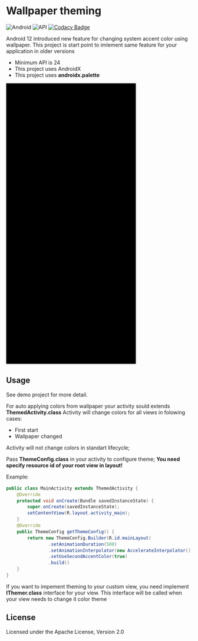 # Wallpaper theming
![Android](https://img.shields.io/badge/Android-7.0%2B-brightgreen) ![API](https://img.shields.io/badge/API-24-blue.svg?style=flat) [![Codacy Badge](https://app.codacy.com/project/badge/Grade/91406a16f3f149a1aa091afaa2904af5)](https://www.codacy.com/gh/LinerSRT/WallpaperTheming/dashboard?utm_source=github.com&amp;utm_medium=referral&amp;utm_content=LinerSRT/WallpaperTheming&amp;utm_campaign=Badge_Grade)

Android 12 introduced new feature for changing system accent color using wallpaper. 
This project is start point to imlement same feature for your application in older versions
- Minimum API is 24
- This project uses AndroidX
- This project uses **androidx.palette**

<img src="https://raw.githubusercontent.com/LinerSRT/WallpaperTheming/main/media/record.gif" />

## Usage
See demo project for more detail. 

For auto applying colors from wallpaper your activity sould extends **ThemedActivity.class**
Activity will change colors for all views in folowing cases:
- First start
- Wallpaper changed

Activity will not change colors in standart lifecycle;

Pass **ThemeConfig.class** in your activity to configure theme;
**You need specify resource id of your root view in layout!**

Example: 
```java
public class MainActivity extends ThemedActivity {
    @Override
    protected void onCreate(Bundle savedInstanceState) {
        super.onCreate(savedInstanceState);
        setContentView(R.layout.activity_main);
    }
    @Override
    public ThemeConfig getThemeConfig() {
        return new ThemeConfig.Builder(R.id.mainLayout)
                .setAnimationDuration(500)
                .setAnimationInterpolator(new AccelerateInterpolator())
                .setUseSecondAccentColor(true)
                .build()
    }
}
```
If you want to impement theming to your custom view, you need implement **IThemer.class** interface for your view.
This interface will be called when your view needs to change it color theme

## License
Licensed under the Apache License, Version 2.0
